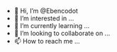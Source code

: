 - 👋 Hi, I’m @Ebencodot
- 👀 I’m interested in ...
- 🌱 I’m currently learning ...
- 💞️ I’m looking to collaborate on ...
- 📫 How to reach me ...

<!---
Ebencodot/Ebencodot is a ✨ special ✨ repository because its `README.md` (this file) appears on your GitHub profile.
You can click the Preview link to take a look at your changes.
--->

